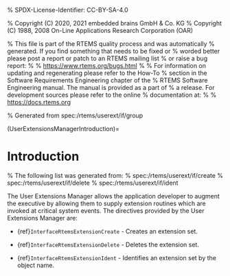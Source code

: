 % SPDX-License-Identifier: CC-BY-SA-4.0

% Copyright (C) 2020, 2021 embedded brains GmbH & Co. KG
% Copyright (C) 1988, 2008 On-Line Applications Research Corporation (OAR)

% This file is part of the RTEMS quality process and was automatically
% generated.  If you find something that needs to be fixed or
% worded better please post a report or patch to an RTEMS mailing list
% or raise a bug report:
%
% https://www.rtems.org/bugs.html
%
% For information on updating and regenerating please refer to the How-To
% section in the Software Requirements Engineering chapter of the
% RTEMS Software Engineering manual.  The manual is provided as a part of
% a release.  For development sources please refer to the online
% documentation at:
%
% https://docs.rtems.org

% Generated from spec:/rtems/userext/if/group

(UserExtensionsManagerIntroduction)=

# Introduction

% The following list was generated from:
% spec:/rtems/userext/if/create
% spec:/rtems/userext/if/delete
% spec:/rtems/userext/if/ident

The User Extensions Manager allows the application developer to augment the
executive by allowing them to supply extension routines which are invoked at
critical system events. The directives provided by the User Extensions Manager
are:

- {ref}`InterfaceRtemsExtensionCreate` - Creates an extension set.

- {ref}`InterfaceRtemsExtensionDelete` - Deletes the extension set.

- {ref}`InterfaceRtemsExtensionIdent` - Identifies an extension set by the
  object name.
